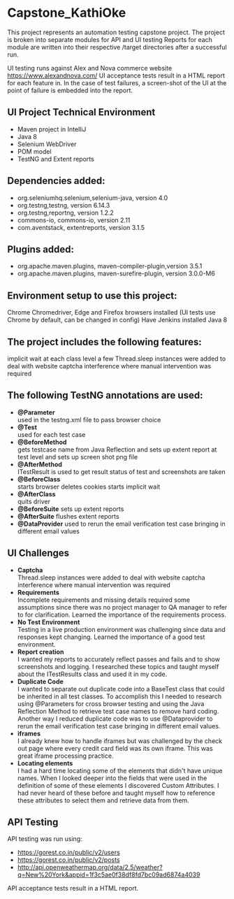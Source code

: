 # Capstone_KathiOke
This project represents an automation testing capstone project. 
The project is broken into separate modules for API and UI testing
Reports for each module are written into their respective /target directories after a successful run.

UI testing runs against Alex and Nova commerce website https://www.alexandnova.com/
UI acceptance tests result in a HTML report for each feature in. In the case of test failures, a screen-shot of the UI at the point of failure is embedded into the report.

## UI Project Technical Environment

* Maven project in IntelliJ
* Java 8
* Selenium WebDriver
* POM model
* TestNG and Extent reports

## Dependencies added:

* org.seleniumhq.selenium,selenium-java, version 4.0
* org.testng,testng, version 6.14.3
* org.testng,reportng, version 1.2.2
* commons-io, commons-io, version 2.11
* com.aventstack, extentreports, version 3.1.5

## Plugins added:

* org.apache.maven.plugins, maven-compiler-plugin,version 3.5.1
* org.apache.maven.plugins, maven-surefire-plugin, version 3.0.0-M6

## Environment setup to use this project:
Chrome Chromedriver, Edge and Firefox browsers installed
(UI tests use Chrome by default, can be changed in config)
Have Jenkins installed
Java 8

## The project includes the following features:

implicit wait at each class level
a few Thread.sleep instances were added to deal with website captcha interference where manual intervention was required

## The following TestNG annotations are used:

* **@Parameter** <br />used in the testng.xml file to pass browser choice 
* **@Test** <br />used for each test case
* **@BeforeMethod** <br />gets testcase name from Java Reflection and sets up extent report at test level and sets up screen shot png file
* **@AfterMethod** <br />ITestResult is used to get result status of test and screenshots are taken
* **@BeforeClass**<br />starts browser
deletes cookies
starts implicit wait
* **@AfterClass** <br />quits driver 
* **@BeforeSuite**
sets up extent reports 
* **@AfterSuite**
flushes extent reports
* **@DataProvider**
used to rerun the email verification test case bringing in different email values

## UI Challenges

* **Captcha** <br /> Thread.sleep instances were added to deal with website captcha interference where manual intervention was required
* **Requirements** <br /> Incomplete requirements and missing details required some assumptions since there was no project manager to QA manager to refer to for clarification. Learned the importance of the requirements process.
* **No Test Environment** <br /> Testing in a live production environment was challenging since data and responses kept changing. Learned the importance of a good test environment.
* **Report creation** <br /> I wanted my reports to accurately reflect passes and fails and to show screenshots and logging. I researched these topics and taught myself about the ITestResults class and used it in my code.
* **Duplicate Code** <br /> I wanted to separate out duplicate code into a BaseTest class that could be inherited in all test classes. To accomplish this I needed to research using @Parameters for cross browser testing and using the Java Reflection Method to retrieve test case names to remove hard coding.<br /> Another way I reduced duplicate code was to use @Dataprovider to rerun the email verification test case bringing in different email values.
* **iframes** <br /> I already knew how to handle iframes but was challenged by the check out page where every credit card field was its own iframe. This was great iframe processing practice.
* **Locating elements** <br /> I had a hard time locating some of the elements that didn't have unique names. When I looked deeper into the fields that were used in the definition of some of these elements I discovered Custom Attributes. I had never heard of these before and taught myself how to reference these attributes to select them and retrieve data from them.  

## API Testing

API testing was run using: 
* https://gorest.co.in/public/v2/users
* https://gorest.co.in/public/v2/posts 
* http://api.openweathermap.org/data/2.5/weather?q=New%20York&appid=1f3c5ae0f38df8fd7bc09ad6874a4039

API acceptance tests result in a HTML report.
